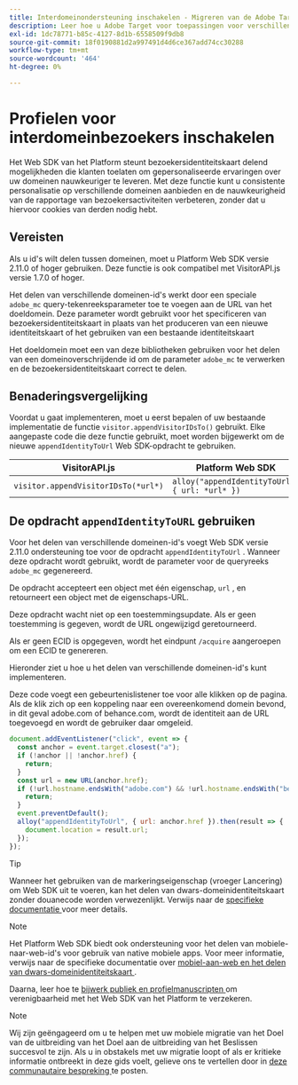 ```yaml
---
title: Interdomeinondersteuning inschakelen - Migreren van de Adobe Target naar de Adobe Journey Optimizer - Mobiele extensie bepalen
description: Leer hoe u Adobe Target voor toepassingen voor verschillende domeinen en mobiele apparaten configureert voor webbrowsers met Experience Platform Web SDK.
exl-id: 1dc78771-b85c-4127-8d1b-6558509f9db8
source-git-commit: 18f0190881d2a997491d4d6ce367add74cc30288
workflow-type: tm+mt
source-wordcount: '464'
ht-degree: 0%

---
```


# Profielen voor interdomeinbezoekers inschakelen

Het Web SDK van het Platform steunt bezoekersidentiteitskaart delend mogelijkheden die klanten toelaten om gepersonaliseerde ervaringen over uw domeinen nauwkeuriger te leveren. Met deze functie kunt u consistente personalisatie op verschillende domeinen aanbieden en de nauwkeurigheid van de rapportage van bezoekersactiviteiten verbeteren, zonder dat u hiervoor cookies van derden nodig hebt.

## Vereisten

Als u id&#39;s wilt delen tussen domeinen, moet u Platform Web SDK versie 2.11.0 of hoger gebruiken. Deze functie is ook compatibel met VisitorAPI.js versie 1.7.0 of hoger.

Het delen van verschillende domeinen-id&#39;s werkt door een speciale `adobe_mc` query-tekenreeksparameter toe te voegen aan de URL van het doeldomein. Deze parameter wordt gebruikt voor het specificeren van bezoekersidentiteitskaart in plaats van het produceren van een nieuwe identiteitskaart of het gebruiken van een bestaande identiteitskaart

Het doeldomein moet een van deze bibliotheken gebruiken voor het delen van een domeinoverschrijdende id om de parameter `adobe_mc` te verwerken en de bezoekersidentiteitskaart correct te delen.

## Benaderingsvergelijking

Voordat u gaat implementeren, moet u eerst bepalen of uw bestaande implementatie de functie `visitor.appendVisitorIDsTo()` gebruikt. Elke aangepaste code die deze functie gebruikt, moet worden bijgewerkt om de nieuwe `appendIdentityToUrl` Web SDK-opdracht te gebruiken.

| VisitorAPI.js | Platform Web SDK |
| --- | --- |
| `visitor.appendVisitorIDsTo(*url*)` | `alloy("appendIdentityToUrl", { url: *url* })` |

## De opdracht `appendIdentityToURL` gebruiken

Voor het delen van verschillende domeinen-id&#39;s voegt Web SDK versie 2.11.0 ondersteuning toe voor de opdracht `appendIdentityToUrl` . Wanneer deze opdracht wordt gebruikt, wordt de parameter voor de queryreeks `adobe_mc` gegenereerd.

De opdracht accepteert een object met één eigenschap, `url` , en retourneert een object met de eigenschaps-URL.

Deze opdracht wacht niet op een toestemmingsupdate. Als er geen toestemming is gegeven, wordt de URL ongewijzigd geretourneerd.

Als er geen ECID is opgegeven, wordt het eindpunt `/acquire` aangeroepen om een ECID te genereren.

Hieronder ziet u hoe u het delen van verschillende domeinen-id&#39;s kunt implementeren.

Deze code voegt een gebeurtenislistener toe voor alle klikken op de pagina. Als de klik zich op een koppeling naar een overeenkomend domein bevond, in dit geval adobe.com of behance.com, wordt de identiteit aan de URL toegevoegd en wordt de gebruiker daar omgeleid.

```Javascript
document.addEventListener("click", event => {
  const anchor = event.target.closest("a");
  if (!anchor || !anchor.href) {
    return;
  }
  const url = new URL(anchor.href);
  if (!url.hostname.endsWith("adobe.com") && !url.hostname.endsWith("behance.com")) {
    return;
  }
  event.preventDefault();
  alloy("appendIdentityToUrl", { url: anchor.href }).then(result => {
    document.location = result.url;
  });
});
```

>[!TIP]
>
>Wanneer het gebruiken van de markeringseigenschap (vroeger Lancering) om Web SDK uit te voeren, kan het delen van dwars-domeinidentiteitskaart zonder douanecode worden verwezenlijkt. Verwijs naar de [ specifieke documentatie ](https://experienceleague.adobe.com/docs/experience-platform/edge/identity/id-sharing.html#tags-extension) voor meer details.

>[!NOTE]
>
>Het Platform Web SDK biedt ook ondersteuning voor het delen van mobiele-naar-web-id&#39;s voor gebruik van native mobiele apps. Voor meer informatie, verwijs naar de specifieke documentatie over [ mobiel-aan-web en het delen van dwars-domeinidentiteitskaart ](https://experienceleague.adobe.com/docs/experience-platform/edge/identity/id-sharing.html).

Daarna, leer hoe te [ bijwerk publiek en profielmanuscripten ](update-audiences.md) om verenigbaarheid met het Web SDK van het Platform te verzekeren.

>[!NOTE]
>
>Wij zijn geëngageerd om u te helpen met uw mobiele migratie van het Doel van de uitbreiding van het Doel aan de uitbreiding van het Beslissen succesvol te zijn. Als u in obstakels met uw migratie loopt of als er kritieke informatie ontbreekt in deze gids voelt, gelieve ons te vertellen door in [ deze communautaire bespreking ](https://experienceleaguecommunities.adobe.com/t5/adobe-experience-platform-data/tutorial-discussion-migrate-target-from-at-js-to-web-sdk/m-p/575587#M463) te posten.
